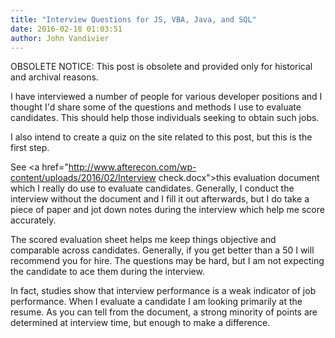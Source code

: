 ```yaml
---
title: "Interview Questions for JS, VBA, Java, and SQL"
date: 2016-02-18 01:03:51
author: John Vandivier
---
```


OBSOLETE NOTICE: This post is obsolete and provided only for historical and archival reasons.

I have interviewed a number of people for various developer positions and I thought I'd share some of the questions and methods I use to evaluate candidates. This should help those individuals seeking to obtain such jobs.

I also intend to create a quiz on the site related to this post, but this is the first step.

See <a href=\"http://www.afterecon.com/wp-content/uploads/2016/02/Interview check.docx\">this evaluation document</a> which I really do use to evaluate candidates. Generally, I conduct the interview without the document and I fill it out afterwards, but I do take a piece of paper and jot down notes during the interview which help me score accurately.

The scored evaluation sheet helps me keep things objective and comparable across candidates. Generally, if you get better than a 50 I will recommend you for hire. The questions may be hard, but I am not expecting the candidate to ace them during the interview.

In fact, studies show that interview performance is a weak indicator of job performance. When I evaluate a candidate I am looking primarily at the resume. As you can tell from the document, a strong minority of points are determined at interview time, but enough to make a difference.